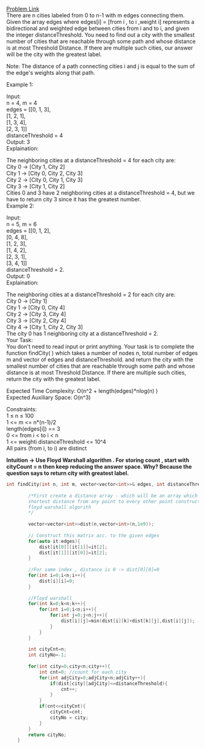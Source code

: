 [Problem Link](https://www.geeksforgeeks.org/problems/city-with-the-smallest-number-of-neighbors-at-a-threshold-distance/1)<br>
There are n cities labeled from 0 to n-1 with m edges connecting them. Given the array edges where edges[i] = [from i , to i ,weight i]  represents a bidirectional and weighted edge between cities from i and 
to i, and given the integer distanceThreshold. You need to find out a city with the smallest number of cities that are reachable through some path and whose distance is at most Threshold Distance. If there are multiple such cities, our answer will be the city with the greatest label.<br>

Note: The distance of a path connecting cities i and j is equal to the sum of the edge's weights along that path.<br>


Example 1:<br>

Input:<br>
n = 4, m = 4<br>
edges = [[0, 1, 3],<br>
         [1, 2, 1], <br>
         [1, 3, 4], <br> 
         [2, 3, 1]]<br>
distanceThreshold = 4<br>
Output:
3<br>
Explaination:

The neighboring cities at a distanceThreshold = 4 for each city are:<br>
City 0 -> [City 1, City 2] <br>
City 1 -> [City 0, City 2, City 3] <br>
City 2 -> [City 0, City 1, City 3] <br>
City 3 -> [City 1, City 2] <br>
Cities 0 and 3 have 2 neighboring cities at a distanceThreshold = 4, but we have to return city 3 since it has the greatest number.<br>
Example 2:<br>

Input: <br>
n = 5, m = 6<br>
edges = [[0, 1, 2],<br>
         [0, 4, 8],<br>
         [1, 2, 3], <br>
         [1, 4, 2], <br>
         [2, 3, 1],<br>
         [3, 4, 1]]<br>
distanceThreshold = 2.<br>
Output:
0<br>
Explaination:<br>

The neighboring cities at a distanceThreshold = 2 for each city are:<br>
City 0 -> [City 1] <br>
City 1 -> [City 0, City 4] <br>
City 2 -> [City 3, City 4] <br>
City 3 -> [City 2, City 4]<br>
City 4 -> [City 1, City 2, City 3] <br>
The city 0 has 1 neighboring city at a distanceThreshold = 2.<br>
Your Task:<br>
You don't need to read input or print anything. Your task is to complete the function findCity( ) which takes a number of nodes n, total number of edges m and vector of edges and distanceThreshold. and return the city with the smallest number of cities that are reachable through some path and whose distance is at most Threshold Distance. If there are multiple such cities, return the city with the greatest label.<br>

Expected Time Complexity: O(n^2 + length(edges)*nlog(n) )<br>
Expected Auxiliary Space:  O(n^3)<br>

Constraints:<br>
1  ≤  n ≤  100<br>
1 <= m <= n*(n-1)/2<br>
length(edges[i]) == 3<br>
0 <= from i < to i < n<br>
1 <= weighti distanceThreshold <= 10^4<br>
All pairs (from i, to i) are distinct<br>

__Intuition -> Use Floyd Warshall algorithm . For storing count , start with cityCount = n then keep reducing the answer space. Why? Because the question says to return city with greatest label.__

```C++
int findCity(int n, int m, vector<vector<int>>& edges, int distanceThreshold) {
        
        /*First create a distance array - which will be an array which will contain
        shortest distance from any point to every other point constructed using 
        floyd warshall algorith
        */
        
        vector<vector<int>>dist(n,vector<int>(n,1e9));
        
        // Construct this matrix acc. to the given edges
        for(auto it:edges){
            dist[it[0]][it[1]]=it[2];
            dist[it[1]][it[0]]=it[2];
        }
        
        //For same index , distance is 0 -> dist[0][0]=0
        for(int i=0;i<n;i++){
            dist[i][i]=0;
        }
        
        //Floyd warshall
        for(int k=0;k<n;k++){
            for(int i=0;i<n;i++){
                for(int j=0;j<n;j++){
                    dist[i][j]=min(dist[i][k]+dist[k][j],dist[i][j]);
                }
            }
        }
        
        int cityCnt=n;
        int cityNo=-1;
        
        for(int city=0;city<n;city++){
            int cnt=0; //count for each city
            for(int adjCity=0;adjCity<n;adjCity++){
                if(dist[city][adjCity]<=distanceThreshold){
                    cnt++;
                }
            }
            if(cnt<=cityCnt){
                cityCnt=cnt;
                cityNo = city;
            }
        }
        return cityNo;
    }
```

